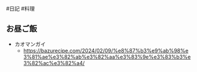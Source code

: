 #日記 #料理 

## お昼ご飯
- カオマンガイ
	- https://bazurecipe.com/2024/02/09/%e8%87%b3%e9%ab%98%e3%81%ae%e3%82%ab%e3%82%aa%e3%83%9e%e3%83%b3%e3%82%ac%e3%82%a4/